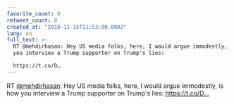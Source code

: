 ```yaml
---
favorite_count: 0
retweet_count: 0
created_at: "2018-11-15T11:53:00.000Z"
lang: en
full_text: >-
  RT @mehdirhasan: Hey US media folks, here, I would argue immodestly, is how
  you interview a Trump supporter on Trump's lies:

  https://t.co/D…
---
```


RT [@mehdirhasan](https://twitter.com/mehdirhasan): Hey US media folks, here, I
would argue immodestly, is how you interview a Trump supporter on Trump's lies:
https://t.co/D…
